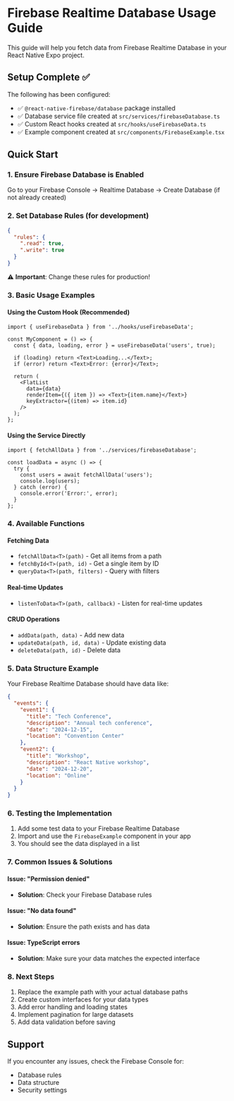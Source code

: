 # Firebase Realtime Database Usage Guide

This guide will help you fetch data from Firebase Realtime Database in your React Native Expo project.

## Setup Complete ✅

The following has been configured:
- ✅ `@react-native-firebase/database` package installed
- ✅ Database service file created at `src/services/firebaseDatabase.ts`
- ✅ Custom React hooks created at `src/hooks/useFirebaseData.ts`
- ✅ Example component created at `src/components/FirebaseExample.tsx`

## Quick Start

### 1. Ensure Firebase Database is Enabled
Go to your Firebase Console → Realtime Database → Create Database (if not already created)

### 2. Set Database Rules (for development)
```json
{
  "rules": {
    ".read": true,
    ".write": true
  }
}
```
⚠️ **Important**: Change these rules for production!

### 3. Basic Usage Examples

#### Using the Custom Hook (Recommended)
```tsx
import { useFirebaseData } from '../hooks/useFirebaseData';

const MyComponent = () => {
  const { data, loading, error } = useFirebaseData('users', true);
  
  if (loading) return <Text>Loading...</Text>;
  if (error) return <Text>Error: {error}</Text>;
  
  return (
    <FlatList
      data={data}
      renderItem={({ item }) => <Text>{item.name}</Text>}
      keyExtractor={(item) => item.id}
    />
  );
};
```

#### Using the Service Directly
```tsx
import { fetchAllData } from '../services/firebaseDatabase';

const loadData = async () => {
  try {
    const users = await fetchAllData('users');
    console.log(users);
  } catch (error) {
    console.error('Error:', error);
  }
};
```

### 4. Available Functions

#### Fetching Data
- `fetchAllData<T>(path)` - Get all items from a path
- `fetchById<T>(path, id)` - Get a single item by ID
- `queryData<T>(path, filters)` - Query with filters

#### Real-time Updates
- `listenToData<T>(path, callback)` - Listen for real-time updates

#### CRUD Operations
- `addData(path, data)` - Add new data
- `updateData(path, id, data)` - Update existing data
- `deleteData(path, id)` - Delete data

### 5. Data Structure Example
Your Firebase Realtime Database should have data like:
```json
{
  "events": {
    "event1": {
      "title": "Tech Conference",
      "description": "Annual tech conference",
      "date": "2024-12-15",
      "location": "Convention Center"
    },
    "event2": {
      "title": "Workshop",
      "description": "React Native workshop",
      "date": "2024-12-20",
      "location": "Online"
    }
  }
}
```

### 6. Testing the Implementation
1. Add some test data to your Firebase Realtime Database
2. Import and use the `FirebaseExample` component in your app
3. You should see the data displayed in a list

### 7. Common Issues & Solutions

#### Issue: "Permission denied"
- **Solution**: Check your Firebase Database rules

#### Issue: "No data found"
- **Solution**: Ensure the path exists and has data

#### Issue: TypeScript errors
- **Solution**: Make sure your data matches the expected interface

### 8. Next Steps
1. Replace the example path with your actual database paths
2. Create custom interfaces for your data types
3. Add error handling and loading states
4. Implement pagination for large datasets
5. Add data validation before saving

## Support
If you encounter any issues, check the Firebase Console for:
- Database rules
- Data structure
- Security settings
